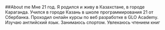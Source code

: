 ##About me
    Мне 21 год. Я родился и живу в Казахстане, в городе Караганда.
    Учился в городе Казань в школе программирования 21 от Сбербанка.
    Проходил онлайн курсы по веб разработке в GLO Academy.
    Изучаю английский язык. Занимаюсь спортом. Увлекаюсь чтением книг